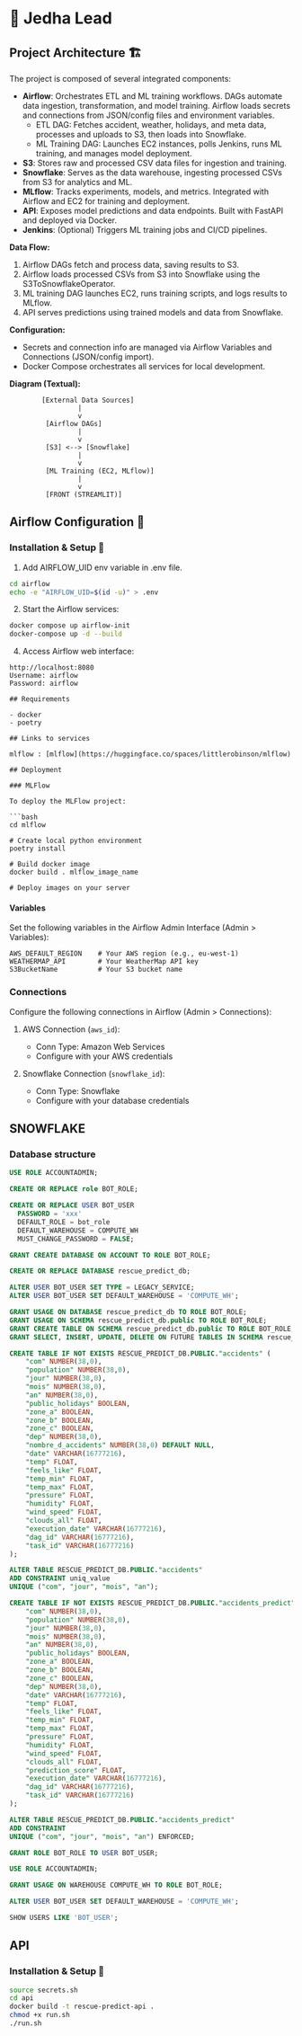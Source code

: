 # 🚀 Jedha Lead

## Project Architecture 🏗️

The project is composed of several integrated components:

- **Airflow**: Orchestrates ETL and ML training workflows. DAGs automate data ingestion, transformation, and model training. Airflow loads secrets and connections from JSON/config files and environment variables.
  - ETL DAG: Fetches accident, weather, holidays, and meta data, processes and uploads to S3, then loads into Snowflake.
  - ML Training DAG: Launches EC2 instances, polls Jenkins, runs ML training, and manages model deployment.
- **S3**: Stores raw and processed CSV data files for ingestion and training.
- **Snowflake**: Serves as the data warehouse, ingesting processed CSVs from S3 for analytics and ML.
- **MLflow**: Tracks experiments, models, and metrics. Integrated with Airflow and EC2 for training and deployment.
- **API**: Exposes model predictions and data endpoints. Built with FastAPI and deployed via Docker.
- **Jenkins**: (Optional) Triggers ML training jobs and CI/CD pipelines.

**Data Flow:**

1. Airflow DAGs fetch and process data, saving results to S3.
2. Airflow loads processed CSVs from S3 into Snowflake using the S3ToSnowflakeOperator.
3. ML training DAG launches EC2, runs training scripts, and logs results to MLflow.
4. API serves predictions using trained models and data from Snowflake.

**Configuration:**

- Secrets and connection info are managed via Airflow Variables and Connections (JSON/config import).
- Docker Compose orchestrates all services for local development.

**Diagram (Textual):**

```
        [External Data Sources]
                 |
                 v
         [Airflow DAGs]
                 |
                 v
         [S3] <--> [Snowflake]
                 |
                 v
         [ML Training (EC2, MLflow)]
                 |
                 v
         [FRONT (STREAMLIT)]
```

## Airflow Configuration 🔐

### Installation & Setup 🚀

1. Add AIRFLOW_UID env variable in .env file.

```bash
cd airflow
echo -e "AIRFLOW_UID=$(id -u)" > .env
```

2. Start the Airflow services:

```bash
docker compose up airflow-init
docker-compose up -d --build
```

4. Access Airflow web interface:

````
http://localhost:8080
Username: airflow
Password: airflow

## Requirements

- docker
- poetry

## Links to services

mlflow : [mlflow](https://huggingface.co/spaces/littlerobinson/mlflow)

## Deployment

### MLFlow

To deploy the MLFlow project:

```bash
cd mlflow

# Create local python environment
poetry install

# Build docker image
docker build . mlflow_image_name

# Deploy images on your server
````

#### Variables

Set the following variables in the Airflow Admin Interface (Admin > Variables):

```
AWS_DEFAULT_REGION    # Your AWS region (e.g., eu-west-1)
WEATHERMAP_API        # Your WeatherMap API key
S3BucketName          # Your S3 bucket name
```

### Connections

Configure the following connections in Airflow (Admin > Connections):

1. AWS Connection (`aws_id`):

   - Conn Type: Amazon Web Services
   - Configure with your AWS credentials

2. Snowflake Connection (`snowflake_id`):
   - Conn Type: Snowflake
   - Configure with your database credentials

## SNOWFLAKE

### Database structure

```sql
USE ROLE ACCOUNTADMIN;

CREATE OR REPLACE role BOT_ROLE;

CREATE OR REPLACE USER BOT_USER
  PASSWORD = 'xxx'
  DEFAULT_ROLE = bot_role
  DEFAULT_WAREHOUSE = COMPUTE_WH
  MUST_CHANGE_PASSWORD = FALSE;

GRANT CREATE DATABASE ON ACCOUNT TO ROLE BOT_ROLE;

CREATE OR REPLACE DATABASE rescue_predict_db;

ALTER USER BOT_USER SET TYPE = LEGACY_SERVICE;
ALTER USER BOT_USER SET DEFAULT_WAREHOUSE = 'COMPUTE_WH';

GRANT USAGE ON DATABASE rescue_predict_db TO ROLE BOT_ROLE;
GRANT USAGE ON SCHEMA rescue_predict_db.public TO ROLE BOT_ROLE;
GRANT CREATE TABLE ON SCHEMA rescue_predict_db.public TO ROLE BOT_ROLE;
GRANT SELECT, INSERT, UPDATE, DELETE ON FUTURE TABLES IN SCHEMA rescue_predict_db.public TO ROLE BOT_ROLE;

CREATE TABLE IF NOT EXISTS RESCUE_PREDICT_DB.PUBLIC."accidents" (
    "com" NUMBER(38,0),
    "population" NUMBER(38,0),
    "jour" NUMBER(38,0),
    "mois" NUMBER(38,0),
    "an" NUMBER(38,0),
    "public_holidays" BOOLEAN,
    "zone_a" BOOLEAN,
    "zone_b" BOOLEAN,
    "zone_c" BOOLEAN,
    "dep" NUMBER(38,0),
    "nombre_d_accidents" NUMBER(38,0) DEFAULT NULL,
    "date" VARCHAR(16777216),
    "temp" FLOAT,
    "feels_like" FLOAT,
    "temp_min" FLOAT,
    "temp_max" FLOAT,
    "pressure" FLOAT,
    "humidity" FLOAT,
    "wind_speed" FLOAT,
    "clouds_all" FLOAT,
    "execution_date" VARCHAR(16777216),
    "dag_id" VARCHAR(16777216),
    "task_id" VARCHAR(16777216)
);

ALTER TABLE RESCUE_PREDICT_DB.PUBLIC."accidents"
ADD CONSTRAINT uniq_value
UNIQUE ("com", "jour", "mois", "an");

CREATE TABLE IF NOT EXISTS RESCUE_PREDICT_DB.PUBLIC."accidents_predict" (
    "com" NUMBER(38,0),
    "population" NUMBER(38,0),
    "jour" NUMBER(38,0),
    "mois" NUMBER(38,0),
    "an" NUMBER(38,0),
    "public_holidays" BOOLEAN,
    "zone_a" BOOLEAN,
    "zone_b" BOOLEAN,
    "zone_c" BOOLEAN,
    "dep" NUMBER(38,0),
    "date" VARCHAR(16777216),
    "temp" FLOAT,
    "feels_like" FLOAT,
    "temp_min" FLOAT,
    "temp_max" FLOAT,
    "pressure" FLOAT,
    "humidity" FLOAT,
    "wind_speed" FLOAT,
    "clouds_all" FLOAT,
    "prediction_score" FLOAT,
    "execution_date" VARCHAR(16777216),
    "dag_id" VARCHAR(16777216),
    "task_id" VARCHAR(16777216)
);

ALTER TABLE RESCUE_PREDICT_DB.PUBLIC."accidents_predict"
ADD CONSTRAINT
UNIQUE ("com", "jour", "mois", "an") ENFORCED;

GRANT ROLE BOT_ROLE TO USER BOT_USER;

USE ROLE ACCOUNTADMIN;

GRANT USAGE ON WAREHOUSE COMPUTE_WH TO ROLE BOT_ROLE;

ALTER USER BOT_USER SET DEFAULT_WAREHOUSE = 'COMPUTE_WH';

SHOW USERS LIKE 'BOT_USER';

```

## API

### Installation & Setup 🚀

```bash
source secrets.sh
cd api
docker build -t rescue-predict-api .
chmod +x run.sh
./run.sh
```

